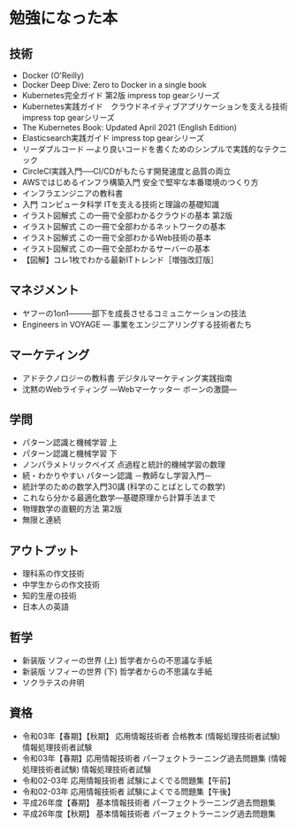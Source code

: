 # 勉強になった本

## 技術
- Docker (O'Reilly)
- Docker Deep Dive: Zero to Docker in a single book
- Kubernetes完全ガイド 第2版 impress top gearシリーズ
- Kubernetes実践ガイド　クラウドネイティブアプリケーションを支える技術 impress top gearシリーズ
- The Kubernetes Book: Updated April 2021 (English Edition)
- Elasticsearch実践ガイド impress top gearシリーズ
- リーダブルコード ―より良いコードを書くためのシンプルで実践的なテクニック
- CircleCI実践入門──CI/CDがもたらす開発速度と品質の両立
- AWSではじめるインフラ構築入門 安全で堅牢な本番環境のつくり方
- インフラエンジニアの教科書
- 入門 コンピュータ科学 ITを支える技術と理論の基礎知識
- イラスト図解式 この一冊で全部わかるクラウドの基本 第2版
- イラスト図解式 この一冊で全部わかるネットワークの基本
- イラスト図解式 この一冊で全部わかるWeb技術の基本
- イラスト図解式 この一冊で全部わかるサーバーの基本
- 【図解】コレ1枚でわかる最新ITトレンド［増強改訂版］

## マネジメント
- ヤフーの1on1―――部下を成長させるコミュニケーションの技法
- Engineers in VOYAGE ― 事業をエンジニアリングする技術者たち
## マーケティング
- アドテクノロジーの教科書 デジタルマーケティング実践指南
- 沈黙のWebライティング —Webマーケッター ボーンの激闘—

## 学問
- パターン認識と機械学習 上
- パターン認識と機械学習 下
- ノンパラメトリックベイズ 点過程と統計的機械学習の数理
- 続・わかりやすい パターン認識 －教師なし学習入門－
- 統計学のための数学入門30講 (科学のことばとしての数学)
- これなら分かる最適化数学―基礎原理から計算手法まで
- 物理数学の直観的方法 第2版
- 無限と連続

## アウトプット
- 理科系の作文技術
- 中学生からの作文技術
- 知的生産の技術
- 日本人の英語

## 哲学

- 新装版 ソフィーの世界 (上) 哲学者からの不思議な手紙
- 新装版 ソフィーの世界 (下) 哲学者からの不思議な手紙
- ソクラテスの弁明

## 資格
- 令和03年【春期】【秋期】 応用情報技術者 合格教本 (情報処理技術者試験) 情報処理技術者試験
- 令和03年【春期】応用情報技術者 パーフェクトラーニング過去問題集 (情報処理技術者試験) 情報処理技術者試験
- 令和02-03年 応用情報技術者 試験によくでる問題集【午前】
- 令和02-03年 応用情報技術者 試験によくでる問題集【午後】
- 平成26年度【春期】 基本情報技術者 パーフェクトラーニング過去問題集
- 平成26年度【秋期】 基本情報技術者 パーフェクトラーニング過去問題集